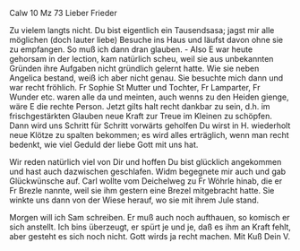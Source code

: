  Calw 10 Mz 73
Lieber Frieder

Zu vielem langts nicht. Du bist eigentlich ein Tausendsasa; jagst mir alle möglichen (doch lauter liebe) Besuche ins Haus und läufst davon ohne sie zu empfangen. So muß ich dann dran glauben. - Also E war heute gehorsam in der lection, kam natürlich scheu, weil sie aus unbekannten Gründen ihre Aufgaben nicht gründlich gelernt hatte. Wie sie neben Angelica bestand, weiß ich aber nicht genau. Sie besuchte mich dann und war recht fröhlich. Fr Sophie St Mutter und Tochter, Fr Lamparter, Fr Wunder etc. waren alle da und meinten, auch wenns zu den Heiden gienge, wäre E die rechte Person. Jetzt gilts halt recht dankbar zu sein, d.h. im frischgestärkten Glauben neue Kraft zur Treue im Kleinen zu schöpfen. Dann wird uns Schritt für Schritt vorwärts geholfen Du wirst in H. wiederholt neue Klötze zu spalten bekommen; es wird alles erträglich, wenn man recht bedenkt, wie viel Geduld der liebe Gott mit uns hat.

Wir reden natürlich viel von Dir und hoffen Du bist glücklich angekommen und hast auch dazwischen geschlafen. Widm begegnete mir auch und gab Glückwünsche auf. Carl wollte vom Deichelweg zu Fr Wöhrle hinab, die er Fr Brezle nannte, weil sie ihm gestern eine Brezel mitgebracht hatte. Sie winkte uns dann von der Wiese herauf, wo sie mit ihrem Jule stand.

Morgen will ich Sam schreiben. Er muß auch noch aufthauen, so komisch er sich anstellt. Ich bins überzeugt, er spürt je und je, daß es ihm an Kraft fehlt, aber gesteht es sich noch nicht. Gott wirds ja recht machen.  Mit Kuß Dein V.
